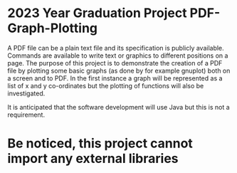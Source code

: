 # 2023 Year Graduation Project PDF-Graph-Plotting
  A PDF file can be a plain text file and its specification is publicly available. Commands are available 
  to write text or graphics to different positions on a page. The purpose of this project is to 
  demonstrate the creation of a PDF file by plotting some basic graphs (as done by for example 
  gnuplot) both on a screen and to PDF. In the first instance a graph will be represented as a list of x 
  and y co-ordinates but the plotting of functions will also be investigated.
  
  It is anticipated that the software development will use Java but this is not a requirement.
  
  # Be noticed, this project cannot import any external libraries
